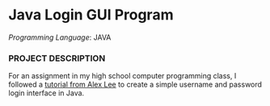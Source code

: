 # Java Login GUI Program

*Programming Language*: JAVA

### PROJECT DESCRIPTION

For an assignment in my high school computer programming class, I followed a [tutorial from Alex Lee](https://www.youtube.com/watch?v=iE8tZ0hn2Ws) to create a simple username and password login interface in Java.